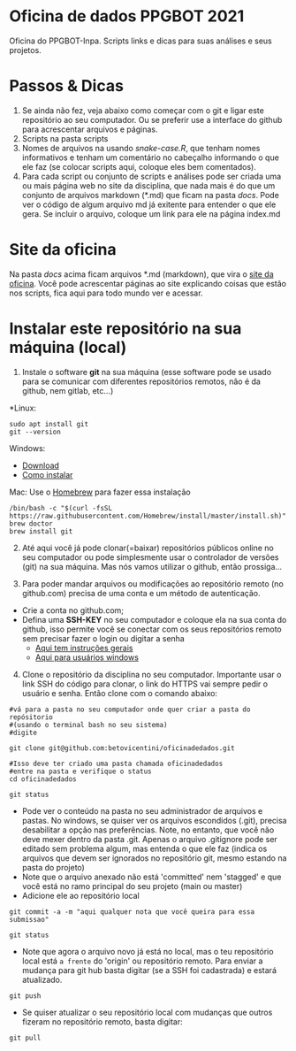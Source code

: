 # Oficina de dados PPGBOT 2021

Oficina do PPGBOT-Inpa. Scripts links e dicas para suas análises e seus projetos.

# Passos & Dicas

1. Se ainda não fez, veja abaixo como começar com o git e ligar este repositório ao seu computador. Ou se preferir use a interface do github para acrescentar arquivos e páginas.
2. Scripts na pasta scripts
3. Nomes de arquivos na usando *snake-case.R*, que tenham nomes informativos e tenham um comentário no cabeçalho informando o que ele faz (se colocar scripts aqui, coloque eles bem comentados).
4. Para cada script ou conjunto de scripts e análises pode ser criada uma ou mais página web no site da disciplina, que nada mais é do que um conjunto de arquivos markdown (*.md) que ficam na pasta *docs*. Pode ver o código de algum arquivo md já exitente para entender o que ele gera. Se incluir o arquivo, coloque um link para ele na página index.md

# Site da oficina

Na pasta *docs* acima ficam arquivos *.md (markdown), que vira o [site da oficina](https://betovicentini.github.io/oficinadedados/). Você pode acrescentar páginas ao site explicando coisas que estão nos scripts, fica aqui para todo mundo ver e acessar.

# Instalar este repositório na sua máquina (local)

1. Instale o software **git** na sua máquina (esse software pode se usado para se comunicar com diferentes repositórios remotos, não é da github, nem gitlab, etc...)

*Linux:
```
sudo apt install git
git --version
```
Windows:  
- [Download](https://git-scm.com/download/win)
- [Como instalar](https://phoenixnap.com/kb/how-to-install-git-windows)

Mac: Use o [Homebrew](https://brew.sh/) para fazer essa instalação
```
/bin/bash -c "$(curl -fsSL https://raw.githubusercontent.com/Homebrew/install/master/install.sh)"
brew doctor
brew install git
```

2. Até aqui você já pode clonar(=baixar) repositórios públicos online no seu computador ou pode simplesmente usar o controlador de versões (git) na sua máquina. Mas nós vamos utilizar o github, então prossiga...

3. Para poder mandar arquivos ou modificações ao repositório remoto (no github.com) precisa de uma conta e um método de autenticação.
  - Crie a conta no github.com;
  - Defina uma **SSH-KEY** no seu computador e coloque ela na sua conta do github, isso permite você se conectar com os seus repositórios remoto sem precisar fazer o login ou digitar a senha
    - [Aqui tem instruções gerais](https://docs.github.com/en/github/authenticating-to-github/testing-your-ssh-connection)
    -  [Aqui para usuários windows](https://phoenixnap.com/kb/generate-ssh-key-windows-10)

4. Clone o repositório da disciplina no seu computador. Importante usar o link SSH do código para clonar, o link do HTTPS vai sempre pedir o usuário e senha. Então clone com o comando abaixo:
```
#vá para a pasta no seu computador onde quer criar a pasta do repósitorio
#(usando o terminal bash no seu sistema)
#digite

git clone git@github.com:betovicentini/oficinadedados.git

#Isso deve ter criado uma pasta chamada oficinadedados
#entre na pasta e verifique o status
cd oficinadedados

git status

```
- Pode ver o conteúdo na pasta no seu administrador de arquivos e pastas. No windows, se quiser ver os arquivos escondidos (.git), precisa desabilitar a opção nas preferências. Note, no entanto, que você não deve mexer dentro da pasta .git. Apenas o arquivo .gitignore pode ser editado sem problema algum, mas entenda o que ele faz (indica os arquivos que devem ser ignorados no repositório git, mesmo estando na pasta do projeto)
- Note que o arquivo anexado não está 'committed'  nem 'stagged' e que você está no ramo principal do seu projeto (main ou master)
- Adicione ele ao repositório local
```
git commit -a -m "aqui qualquer nota que você queira para essa submissao"

git status

```
- Note que agora o arquivo novo já está no local, mas o teu repositório local está `a frente` do 'origin'  ou repositório remoto. Para enviar a mudança para git hub basta digitar (se a SSH foi cadastrada) e estará atualizado.

```
git push

```

- Se quiser atualizar o seu repositório local com mudanças que outros fizeram no repositório remoto, basta digitar:

```
git pull

```
